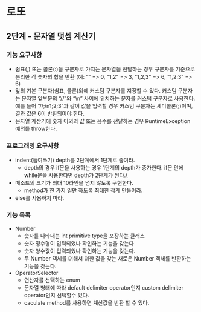 # 로또
## 2단계 - 문자열 덧셈 계산기

### 기능 요구사항

* 쉼표(,) 또는 콜론(:)을 구분자로 가지는 문자열을 전달하는 경우 구분자를 기준으로 분리한 각 숫자의 합을 반환 (예: “” => 0, "1,2" => 3, "1,2,3" => 6, “1,2:3” => 6)
* 앞의 기본 구분자(쉼표, 콜론)외에 커스텀 구분자를 지정할 수 있다. 커스텀 구분자는 문자열 앞부분의 “//”와 “\n” 사이에 위치하는 문자를 커스텀 구분자로 사용한다. 예를 들어 “//;\n1;2;3”과 같이 값을 입력할 경우 커스텀 구분자는 세미콜론(;)이며, 결과 값은 6이 반환되어야 한다.
* 문자열 계산기에 숫자 이외의 값 또는 음수를 전달하는 경우 RuntimeException 예외를 throw한다.

### 프로그래밍 요구사항
* indent(들여쓰기) depth를 2단계에서 1단계로 줄여라.
    * depth의 경우 if문을 사용하는 경우 1단계의 depth가 증가한다. if문 안에 while문을 사용한다면 depth가 2단계가 된다.\
* 메소드의 크기가 최대 10라인을 넘지 않도록 구현한다.
    * method가 한 가지 일만 하도록 최대한 작게 만들어라.
* else를 사용하지 마라.


### 기능 목록
* Number
  * 숫자를 나타내는 int primitive type을 포장하는 클래스
  * 숫자 정수형이 입력되었나 확인하는 기능을 갖는다
  * 숫자 양수값이 입력되었나 확인하는 기능을 갖는다.
  * 두 Number 객체를 더해서 더한 값을 갖는 새로운 Number 객체를 반환하는 기능을 갖는다.
* OperatorSelector
  * 연산자를 선택하는 enum
  * 문자열 형태에 따라 default delimiter operator인지 custom delimiter operator인지 선택할수 있다.
  * caculate method를 사용하면 계산값을 반환 할 수 있다.

